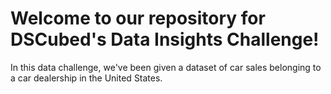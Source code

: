 # Welcome to our repository for DSCubed's Data Insights Challenge!

In this data challenge, we've been given a dataset of car sales belonging to a car dealership in the United States.
